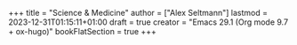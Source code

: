 +++
title = "Science & Medicine"
author = ["Alex Seltmann"]
lastmod = 2023-12-31T01:15:11+01:00
draft = true
creator = "Emacs 29.1 (Org mode 9.7 + ox-hugo)"
bookFlatSection = true
+++
